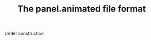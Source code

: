 ﻿---
title: "The **panel.animated** file format"
linktitle: "The panel.animated file"
weight: 5
---

Under construction
